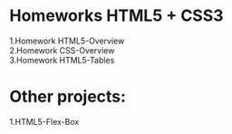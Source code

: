 Homeworks HTML5 + CSS3
=============

1.Homework HTML5-Overview <br/>
2.Homework CSS-Overview <br/>
3.Homework HTML5-Tables <br/>




Оther projects:
==============

1.HTML5-Flex-Box